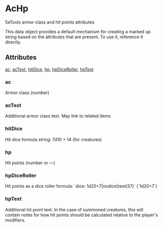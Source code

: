 # AcHp

5eTools armor class and hit points attributes

This data object provides a default mechanism for creating a marked up string based on the attributes that are present. To use it, reference it directly.

## Attributes

[ac](#ac), [acText](#actext), [hitDice](#hitdice), [hp](#hp), [hpDiceRoller](#hpdiceroller), [hpText](#hptext)


### ac

Armor class (number)

### acText

Additional armor class text. May link to related items

### hitDice

Hit dice formula string: 7d10 + 14 (for creatures)

### hp

Hit points (number or —)

### hpDiceRoller

Hit points as a dice roller formula: \`dice: 1d20+7|nodice|text(37)\` (\`1d20+7\`)

### hpText

Additional hit point text. In the case of summoned creatures, this will contain notes for how hit points should be calculated relative to the player's modifiers.
